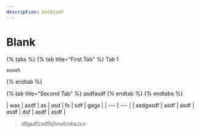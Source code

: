 ```yaml
---
description: balkjsdf
---
```


# Blank

{% tabs %}
{% tab title="First Tab" %}
Tab 1

```javascript
ooooh
```
{% endtab %}

{% tab title="Second Tab" %}
asdfasdf
{% endtab %}
{% endtabs %}

| was | asdf | as | asd | fs | sdf | gaga |
| --- | --- |
| asdgasdf | asdf | asdf | asdf | dsf | asdf | asdf |

> dfgsdfzxdfbjhnxfcvbxzcv

```text

```



